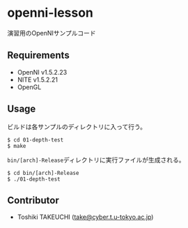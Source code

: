 # openni-lesson

演習用のOpenNIサンプルコード

## Requirements

* OpenNI v1.5.2.23
* NITE v1.5.2.21
* OpenGL

## Usage

ビルドは各サンプルのディレクトリに入って行う。

    $ cd 01-depth-test
    $ make

`bin/[arch]-Release`ディレクトリに実行ファイルが生成される。

    $ cd bin/[arch]-Release
    $ ./01-depth-test

## Contributor

* Toshiki TAKEUCHI (take@cyber.t.u-tokyo.ac.jp)
